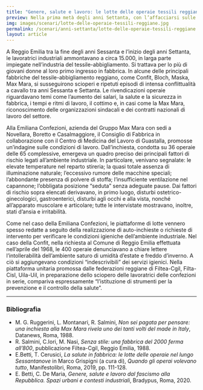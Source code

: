```yaml
---
title: "Genere, salute e lavoro: le lotte delle operaie tessili reggiane tra anni Sessanta e Settanta"
preview: Nella prima metà degli anni Settanta, con l’affacciarsi sulle piazze del movimento neo-femminista, anche nelle fabbriche metalmeccaniche le operaie iniziarono ad interrogarsi sulla propria condizione di lavoratrici e di donne.
img: images/scenari/lotte-delle-operaie-tessili-reggiane.jpg
permalink: /scenari/anni-settanta/lotte-delle-operaie-tessili-reggiane
layout: article
---
```


A Reggio Emilia tra la fine degli anni Sessanta e l’inizio degli anni Settanta, le lavoratrici industriali ammontavano a circa 15.000, in larga parte impiegate nell’industria del tessile-abbigliamento. Si trattava per lo più di giovani donne al loro primo ingresso in fabbrica. In alcune delle principali fabbriche del tessile-abbigliamento reggiano, come Confit, Bloch, Maska, Max Mara, si susseguirono scioperi e ripetuti episodi di intensa conflittualità a cavallo tra anni Sessanta e Settanta. Le rivendicazioni operaie riguardavano temi come l’aumento dei salari, la salute e la sicurezza in fabbrica, i tempi e ritmi di lavoro, il cottimo e, in casi come la Max Mara, riconoscimento delle organizzazioni sindacali e dei contratti nazionali di lavoro del settore. 

Alla Emiliana Confezioni, azienda del Gruppo Max Mara con sedi a Novellara, Boretto e Casalmaggiore, il Consiglio di Fabbrica in collaborazione con il Centro di Medicina del Lavoro di Guastalla, promosse un’indagine sulle condizioni di lavoro. Dall’inchiesta, condotta su 36 operaie delle 65 complessive, emergeva un quadro preciso dei principali fattori di rischio legati all’ambiente industriale. In particolare, venivano segnalate: le elevate temperature nel reparto stireria; la quasi totale assenza di illuminazione naturale; l’eccessivo rumore delle macchine speciali; l’abbondante presenza di polvere di stoffa; l’insufficiente ventilazione nel capannone; l’obbligata posizione “seduta” senza adeguate pause. Dai fattori di rischio sopra elencati derivavano, in primo luogo, disturbi ostetrico-ginecologici, gastroenterici, disturbi agli occhi e alla vista, nonché all’apparato muscolare e articolare; tutte le intervistate mostravano, inoltre, stati d’ansia e irritabilità.

Come nel caso della Emiliana Confezioni, le piattaforme di lotte vennero spesso redatte a seguito della realizzazione di auto-inchieste o richieste di intervento per verificare le condizioni igieniche dell’ambiente industriale.  Nel caso della Confit, nella richiesta al Comune di Reggio Emilia effettuata nell’aprile del 1968, le 400 operaie denunciavano a chiare lettere l’intollerabilità dell’ambiente saturo di umidità d’estate e freddo d’inverno. A ciò si aggiungevano condizioni “indescrivibili” dei servizi igienici. Nella piattaforma unitaria promossa dalle federazioni reggiane di Filtea-Cgil, Filta-Cisl, Uila-Uil, in preparazione dello sciopero delle lavoratrici delle confezioni in serie, compariva espressamente “l’istituzione di strumenti per la prevenzione e il controllo della salute”.

---

### Bibliografia
- M. G. Ruggerini, L. Montanari, R. Salmini, *Non sei pagata per pensare: una inchiesta alla Max Mara rivela uno dei tanti volti del made in Italy*, Datanews, Roma, 1988.
- R. Salmini, C.Iori, M. Nasi, *Senza stile: una fabbrica del 2000 ferma all’800*, pubblicazione Filtea-Cgil, Reggio Emilia, 1988.
- E.Betti, T. Cerusici, *La salute in fabbrica: le lotte delle operaie nel lungo Sessantanove* in Marco Grispigni (a cura di), *Quando gli operai volevano tutto*, Manifestolibri, Roma, 2019, pp. 111-128.
- E. Betti, C. De Maria, *Genere, salute e lavoro dal fascismo alla Repubblica. Spazi urbani e contesti industriali*, Bradypus, Roma, 2020.
